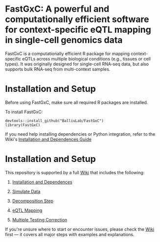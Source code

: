 # FastGxC: A powerful and computationally efficient software for context-specific eQTL mapping in single-cell genomics data

FastGxC is a computationally efficient R package for mapping context-specific eQTLs across multiple biological conditions (e.g., tissues or cell types). It was originally designed for single-cell RNA-seq data, but also supports bulk RNA-seq from multi-context samples.

# Installation and Setup

Before using FastGxC, make sure all required R packages are installed.

To install FastGxC:

```         
devtools::install_github("BalliuLab/FastGxC")
library(FastGxC)
```

If you need help installing dependencies or Python integration, refer to the Wiki's [Installation and Dependences Guide](https://github.com/BalliuLab/FastGxC/wiki/1.-Installation-and-Dependencies)

# Installation and Setup

This repository is supported by a full [Wiki](https://github.com/BalliuLab/FastGxC/wiki) that includes the following:

1.  [Installation and Dependences](https://github.com/BalliuLab/FastGxC/wiki/1.-Installation-and-Dependencies)

2.  [Simulate Data](https://github.com/BalliuLab/FastGxC/wiki/2.-Simulate-Data)

3.  [Decomposition Step](https://github.com/BalliuLab/FastGxC/wiki/3.-Decomposition-Step)

4.  [eQTL Mapping](https://github.com/BalliuLab/FastGxC/wiki/4.-eQTL-Mapping)

5.  [Multiple Testing Correction](https://github.com/BalliuLab/FastGxC/wiki/5.-Multiple-Testing-Correction)

If you're unsure where to start or encounter issues, please check the [Wiki](https://github.com/BalliuLab/FastGxC/wiki) first — it covers all major steps with examples and explanations.

